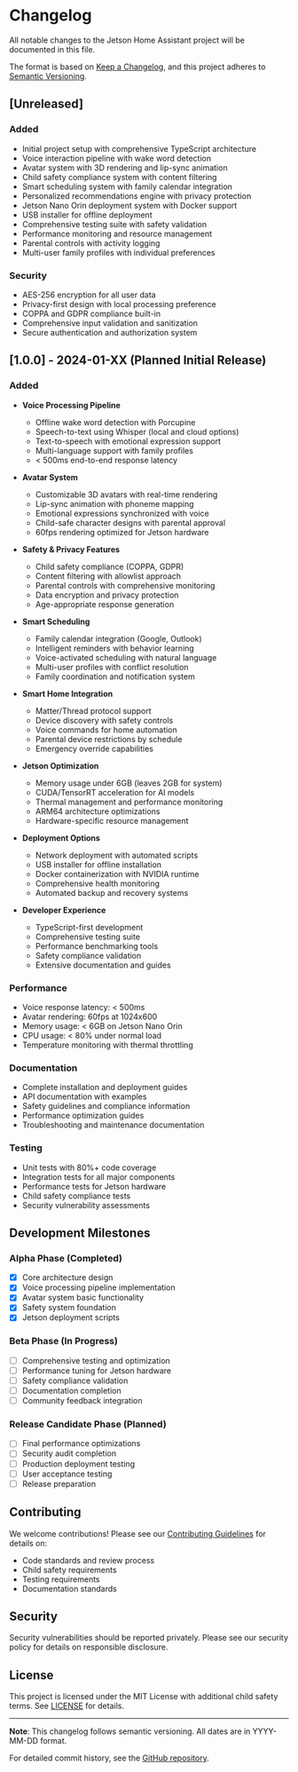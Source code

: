 # Changelog

All notable changes to the Jetson Home Assistant project will be documented in this file.

The format is based on [Keep a Changelog](https://keepachangelog.com/en/1.0.0/),
and this project adheres to [Semantic Versioning](https://semver.org/spec/v2.0.0.html).

## [Unreleased]

### Added
- Initial project setup with comprehensive TypeScript architecture
- Voice interaction pipeline with wake word detection
- Avatar system with 3D rendering and lip-sync animation
- Child safety compliance system with content filtering
- Smart scheduling system with family calendar integration
- Personalized recommendations engine with privacy protection
- Jetson Nano Orin deployment system with Docker support
- USB installer for offline deployment
- Comprehensive testing suite with safety validation
- Performance monitoring and resource management
- Parental controls with activity logging
- Multi-user family profiles with individual preferences

### Security
- AES-256 encryption for all user data
- Privacy-first design with local processing preference
- COPPA and GDPR compliance built-in
- Comprehensive input validation and sanitization
- Secure authentication and authorization system

## [1.0.0] - 2024-01-XX (Planned Initial Release)

### Added
- **Voice Processing Pipeline**
  - Offline wake word detection with Porcupine
  - Speech-to-text using Whisper (local and cloud options)
  - Text-to-speech with emotional expression support
  - Multi-language support with family profiles
  - < 500ms end-to-end response latency

- **Avatar System**
  - Customizable 3D avatars with real-time rendering
  - Lip-sync animation with phoneme mapping
  - Emotional expressions synchronized with voice
  - Child-safe character designs with parental approval
  - 60fps rendering optimized for Jetson hardware

- **Safety & Privacy Features**
  - Child safety compliance (COPPA, GDPR)
  - Content filtering with allowlist approach
  - Parental controls with comprehensive monitoring
  - Data encryption and privacy protection
  - Age-appropriate response generation

- **Smart Scheduling**
  - Family calendar integration (Google, Outlook)
  - Intelligent reminders with behavior learning
  - Voice-activated scheduling with natural language
  - Multi-user profiles with conflict resolution
  - Family coordination and notification system

- **Smart Home Integration**
  - Matter/Thread protocol support
  - Device discovery with safety controls
  - Voice commands for home automation
  - Parental device restrictions by schedule
  - Emergency override capabilities

- **Jetson Optimization**
  - Memory usage under 6GB (leaves 2GB for system)
  - CUDA/TensorRT acceleration for AI models
  - Thermal management and performance monitoring
  - ARM64 architecture optimizations
  - Hardware-specific resource management

- **Deployment Options**
  - Network deployment with automated scripts
  - USB installer for offline installation
  - Docker containerization with NVIDIA runtime
  - Comprehensive health monitoring
  - Automated backup and recovery systems

- **Developer Experience**
  - TypeScript-first development
  - Comprehensive testing suite
  - Performance benchmarking tools
  - Safety compliance validation
  - Extensive documentation and guides

### Performance
- Voice response latency: < 500ms
- Avatar rendering: 60fps at 1024x600
- Memory usage: < 6GB on Jetson Nano Orin
- CPU usage: < 80% under normal load
- Temperature monitoring with thermal throttling

### Documentation
- Complete installation and deployment guides
- API documentation with examples
- Safety guidelines and compliance information
- Performance optimization guides
- Troubleshooting and maintenance documentation

### Testing
- Unit tests with 80%+ code coverage
- Integration tests for all major components
- Performance tests for Jetson hardware
- Child safety compliance tests
- Security vulnerability assessments

## Development Milestones

### Alpha Phase (Completed)
- [x] Core architecture design
- [x] Voice processing pipeline implementation
- [x] Avatar system basic functionality
- [x] Safety system foundation
- [x] Jetson deployment scripts

### Beta Phase (In Progress)
- [ ] Comprehensive testing and optimization
- [ ] Performance tuning for Jetson hardware
- [ ] Safety compliance validation
- [ ] Documentation completion
- [ ] Community feedback integration

### Release Candidate Phase (Planned)
- [ ] Final performance optimizations
- [ ] Security audit completion
- [ ] Production deployment testing
- [ ] User acceptance testing
- [ ] Release preparation

## Contributing

We welcome contributions! Please see our [Contributing Guidelines](CONTRIBUTING.md) for details on:
- Code standards and review process
- Child safety requirements
- Testing requirements
- Documentation standards

## Security

Security vulnerabilities should be reported privately. Please see our security policy for details on responsible disclosure.

## License

This project is licensed under the MIT License with additional child safety terms. See [LICENSE](LICENSE) for details.

---

**Note**: This changelog follows semantic versioning. All dates are in YYYY-MM-DD format.

For detailed commit history, see the [GitHub repository](https://github.com/yourusername/jetson-home-assistant).